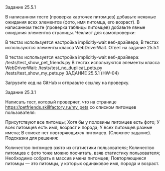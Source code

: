 Задание 25.5.1

В написанном тесте (проверка карточек питомцев) добавьте неявные ожидания всех элементов (фото, имя питомца, его возраст).
В написанном тесте (проверка таблицы питомцев) добавьте явные ожидания элементов страницы.
Чеклист для самопроверки:

В тестах используется настройка implicitly-wait веб-драйвера;
В тестах используются элементы класса WebDriverWait.
Ответ на задание 25.5.1

В тестах используется настройка implicitly-wait веб-драйвера:
/tests/test_show_pet_friends.py
В тестах используются элементы класса WebDriverWait:
/tests/test_no_duplicat_pets.py
/tests/test_show_my_pets.py
ЗАДАНИЕ 25.5.1 (HW-04)

Загрузите код на GitHub и отправьте ссылку на проверку.

Задание 25.3.1

Написать тест, который проверяет, что на странице https://petfriends.skillfactory.ru/my_pets со списком питомцев пользователя:

Присутствуют все питомцы;
Хотя бы у половины питомцев есть фото;
У всех питомцев есть имя, возраст и порода;
У всех питомцев разные имена;
В списке нет повторяющихся питомцев. (Сложное задание).
Подсказки для решения:

Количество питомцев взято из статистики пользователя;
Количество питомцев с фото тоже можно посчитать, взяв статистику пользователя;
Необходимо собрать в массив имена питомцев;
Повторяющиеся питомцы — это питомцы, у которых одинаковое имя, порода и возраст.
